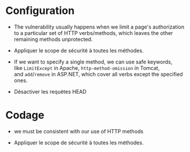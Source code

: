 
# Configuration

- The vulnerability usually happens when we limit a page's authorization to a particular set of HTTP verbs/methods, which leaves the other remaining methods unprotected.

- Appliquer le scope de sécurité à toutes les méthodes.

- If we want to specify a single method, we can use safe keywords, like `LimitExcept` in Apache, `http-method-omission` in Tomcat, and `add`/`remove` in ASP.NET, which cover all verbs except the specified ones.

- Désactiver les requètes HEAD


# Codage

- we must be consistent with our use of HTTP methods

- Appliquer le scope de sécurité à toutes les méthodes.